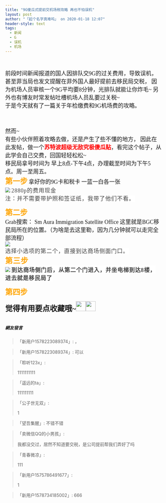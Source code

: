```yaml
---
title: "9G傻瓜式提前交机场税攻略 再也不怕误机"
layout: post
author: "「起个名字真难呜」 on 2020-01-18 12:07"
header-style: text
tags:
  - 新闻
  - G
  - 误机
  - 机场
---
```


<input type="hidden" value="菲乐园提供">
<br>
<br>
<span style="font-family:微软雅黑;overflow-wrap: break-word;"><span style="font-size:18px;overflow-wrap: break-word;">前段时间新闻报道的国人因排队交9G的过关费用，导致误机，</span></span>
<span style="font-family:微软雅黑;overflow-wrap: break-word;"><span style="font-size:18px;overflow-wrap: break-word;">甚至菲当局也发文提醒在菲外国人最好提前去移民局交税，</span></span>
<span style="font-family:微软雅黑;overflow-wrap: break-word;"><span style="font-size:18px;overflow-wrap: break-word;">因为机场人员审核一个9G平均要8分钟，光排队就能让你炸毛~</span></span>
<span style="font-family:微软雅黑;overflow-wrap: break-word;"><span style="font-size:18px;overflow-wrap: break-word;">另外也有博友时常发帖吐槽机场人员乱要过关税~</span></span>
<span style="font-family:微软雅黑;overflow-wrap: break-word;"><span style="font-size:18px;overflow-wrap: break-word;"><br style="overflow-wrap: break-word;"></span></span>
<span style="font-family:微软雅黑;overflow-wrap: break-word;"><span style="font-size:18px;overflow-wrap: break-word;">于是今天就有了一篇关于年检缴费和9G机场费的攻略。</span></span>
<span style="font-family:微软雅黑;overflow-wrap: break-word;"><span style="font-size:18px;overflow-wrap: break-word;"><br></span></span>

<span style="font-family:微软雅黑;overflow-wrap: break-word;"><span style="font-size:18px;overflow-wrap: break-word;"><br></span></span>
<span style="font-family:微软雅黑;overflow-wrap: break-word;"><span style="font-size:18px;overflow-wrap: break-word;"><br></span></span>
<span style="font-family:微软雅黑;overflow-wrap: break-word;"><span style="font-size:18px;overflow-wrap: break-word;">然而~</span></span>
<span style="font-family:微软雅黑;overflow-wrap: break-word;"><span style="font-size:18px;overflow-wrap: break-word;"><br></span></span>
<span style="font-family:微软雅黑;overflow-wrap: break-word;"><span style="font-size:18px;overflow-wrap: break-word;">有些小伙伴照着攻略去做，还是产生了些不懂的地方，</span></span>
<span style="font-family:微软雅黑;overflow-wrap: break-word;"><span style="font-size:18px;overflow-wrap: break-word;">因此在此发帖，做一个<span style="overflow-wrap: break-word; font-weight: 700;"><span style="color:#ff0000;overflow-wrap: break-word;">苏特波超级无敌究极傻瓜贴</span></span>，</span></span><span style="font-size: 18px; font-family: 微软雅黑;">看完这个帖子，从此学会自己交费，回国轻轻松松~</span>
<span style="font-family:微软雅黑;overflow-wrap: break-word;"><span style="font-size:18px;overflow-wrap: break-word;"><br style="overflow-wrap: break-word;"></span></span>
<span style="font-family:微软雅黑;overflow-wrap: break-word;"><span style="font-size:18px;overflow-wrap: break-word;">移民局拿号时间为 早上8点-下午4点，办理截至时间为下午5点。周一至周五。</span></span>
<span style="font-family:微软雅黑;overflow-wrap: break-word;"><span style="font-size:18px;overflow-wrap: break-word;"><br style="overflow-wrap: break-word;"></span></span>
<span style="font-family:微软雅黑;overflow-wrap: break-word;"><span style="font-size:24px;overflow-wrap: break-word;"><span style="color:#ffa500;overflow-wrap: break-word;"><span style="overflow-wrap: break-word; font-weight: 700;">第一步</span></span></span></span>
<span style="font-family:微软雅黑;overflow-wrap: break-word;"><span style="font-size:18px;overflow-wrap: break-word;">拿好你的9G卡和税卡</span></span>
<span style="font-family:微软雅黑;overflow-wrap: break-word;"><span style="font-size:18px;overflow-wrap: break-word;">一蓝一白各一张</span></span>
<span style="font-family:微软雅黑;overflow-wrap: break-word;"><span style="font-size:18px;overflow-wrap: break-word;"><br></span></span>
<span style="font-family:微软雅黑;overflow-wrap: break-word;"><span style="font-size:18px;overflow-wrap: break-word;"><img src="http://images.feileyuan.com/images/ueditor/2020011812030000412527.jpg"></span></span>
<span style="font-family:微软雅黑;overflow-wrap: break-word;"><span style="font-size:18px;overflow-wrap: break-word;"><span style="color: rgb(68, 68, 68); font-family: 微软雅黑; font-size: large; letter-spacing: 1px; text-align: -webkit-center; background-color: rgb(255, 255, 255);">2880p的费用现金</span></span></span>
<span style="font-family:微软雅黑;overflow-wrap: break-word;"><span style="font-size:18px;overflow-wrap: break-word;"><br></span></span>
<span style="font-family:微软雅黑;overflow-wrap: break-word;"><span style="font-size:18px;overflow-wrap: break-word;"><span style="color: rgb(68, 68, 68); font-family: 微软雅黑; font-size: large; letter-spacing: 1px; text-align: -webkit-center; background-color: rgb(255, 255, 255);">注：并不需要带护照和签证纸，我带了他们不看。</span></span></span>
<span style="font-family:微软雅黑;overflow-wrap: break-word;"><span style="font-size:18px;overflow-wrap: break-word;"><br></span></span>

<span style="font-family:微软雅黑;overflow-wrap: break-word;"><span style="font-size:24px;overflow-wrap: break-word;"><span style="color:#ffa500;overflow-wrap: break-word;"><span style="overflow-wrap: break-word; font-weight: 700;">第二步</span></span></span></span>
<span style="font-family:微软雅黑;overflow-wrap: break-word;"><span style="font-size:18px;overflow-wrap: break-word;"><br style="overflow-wrap: break-word;"></span></span>
<span style="font-family:微软雅黑;overflow-wrap: break-word;"><span style="font-size:18px;overflow-wrap: break-word;">Grab搜索： Sm Aura Immigration Satellite Office</span></span>
<span style="font-family:微软雅黑;overflow-wrap: break-word;"><span style="font-size:18px;overflow-wrap: break-word;">这里就是BGC移民局所在的位置。（为啥是去这里勒，因为几分钟就可以走完全部流程）</span></span>
<span style="font-family:微软雅黑;overflow-wrap: break-word;"><span style="font-size:18px;overflow-wrap: break-word;"><br></span></span>
<span style="font-family:微软雅黑;overflow-wrap: break-word;"><span style="font-size:18px;overflow-wrap: break-word;"><img src="http://images.feileyuan.com/images/ueditor/2020011812040000342345.jpg"></span></span><br>
<span style="font-family:微软雅黑;overflow-wrap: break-word;"><span style="font-size:18px;overflow-wrap: break-word;"><span style="color: rgb(68, 68, 68); font-family: 微软雅黑; font-size: large; letter-spacing: 1px; text-align: -webkit-center; background-color: rgb(255, 255, 255);">选择小选项的第二个，直接到达商场侧面门口。</span></span></span>
<span style="font-family:微软雅黑;overflow-wrap: break-word;"><span style="font-size:18px;overflow-wrap: break-word;"><br></span></span>
<span style="font-family:微软雅黑;overflow-wrap: break-word;"><span style="font-size:18px;overflow-wrap: break-word;"><span style="overflow-wrap: break-word; font-weight: 700; color: rgb(255, 165, 0); font-family: 微软雅黑; font-size: x-large; letter-spacing: 1px; text-align: -webkit-center; background-color: rgb(255, 255, 255);">第三步</span></span></span>
<span style="font-family:微软雅黑;overflow-wrap: break-word;"><span style="font-size:18px;overflow-wrap: break-word;"><span style="overflow-wrap: break-word; font-weight: 700; color: rgb(255, 165, 0); font-family: 微软雅黑; font-size: x-large; letter-spacing: 1px; text-align: -webkit-center; background-color: rgb(255, 255, 255);"><br></span></span></span>
<span style="font-family:微软雅黑;overflow-wrap: break-word;"><span style="font-size:18px;overflow-wrap: break-word;"><span style="overflow-wrap: break-word; font-weight: 700; color: rgb(255, 165, 0); font-family: 微软雅黑; font-size: x-large; letter-spacing: 1px; text-align: -webkit-center; background-color: rgb(255, 255, 255);"><img src="http://images.feileyuan.com/images/ueditor/2020011812050000392774.png"></span></span></span>
<span style="font-family:微软雅黑;overflow-wrap: break-word;"><span style="font-size:18px;overflow-wrap: break-word;"><span style="overflow-wrap: break-word; font-weight: 700; color: rgb(255, 165, 0); font-family: 微软雅黑; font-size: x-large; letter-spacing: 1px; text-align: -webkit-center; background-color: rgb(255, 255, 255);"><span style="color: rgb(68, 68, 68); font-family: 微软雅黑; font-size: large; letter-spacing: 1px; text-align: -webkit-center; background-color: rgb(255, 255, 255);">到达商场侧门后，从第二个门进入，并坐电梯到达8楼， 进去就是移民局了</span></span></span></span>
<span style="font-family:微软雅黑;overflow-wrap: break-word;"><span style="font-size:18px;overflow-wrap: break-word;"><span style="overflow-wrap: break-word; font-weight: 700; color: rgb(255, 165, 0); font-family: 微软雅黑; font-size: x-large; letter-spacing: 1px; text-align: -webkit-center; background-color: rgb(255, 255, 255);"><span style="color: rgb(68, 68, 68); font-family: 微软雅黑; font-size: large; letter-spacing: 1px; text-align: -webkit-center; background-color: rgb(255, 255, 255);"><br></span></span></span></span>

<span style="font-family:微软雅黑;overflow-wrap: break-word;"><span style="font-size:24px;overflow-wrap: break-word;"><span style="color:#ffa500;overflow-wrap: break-word;"><span style="overflow-wrap: break-word; font-weight: 700;">第四步</span></span></span></span>

<span style="font-family:微软雅黑;overflow-wrap: break-word;"><span style="font-size:24px;overflow-wrap: break-word;"><span style="overflow-wrap: break-word; font-weight: 700;">觉得有用要点收藏哦~<img src="http://images.feileyuan.com/images/ueditor/dialogs/emotion/images/default/df_017.gif" width="32" height="32"><img src="http://images.feileyuan.com/images/ueditor/dialogs/emotion/images/default/df_017.gif" width="32" height="32"></span></span></span>
<span style="font-family:微软雅黑;overflow-wrap: break-word;"><span style="font-size:18px;overflow-wrap: break-word;"><span style="color: rgb(68, 68, 68); font-family: 微软雅黑; font-size: large; letter-spacing: 1px; text-align: -webkit-center; background-color: rgb(255, 255, 255);"><br></span></span></span>
<br>

##### 網友發言 
> 「新用户1578223089374」:
> ，

> 「新用户1578223089374」:
> 可以

> 「聆听123x」:
> <p>1111111111</p>

> 「遥远的ta」:
> <p>111111111</p>

> 「公子世无双」:
> <p>1</p>

> 「望吾集醒」:
> 不错不错

> 「卖微信QQ的小男孩」:
> <p>我都没交过，居然不知道要交税，是公司提前帮我们弄好了吗</p>

> 「青春微凉」:
> <p>111</p>

> 「新用户1575786491677」:
> <p>1</p>

> 「新用户1578734185002」:
> 666


